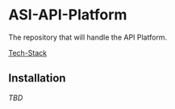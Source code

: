# ASI-API-Platform
The repository that will handle the API Platform.

[Tech-Stack](https://www.technologystacker.com/#/stack/sharelink/AdonisAPI-ts506)

## Installation
_TBD_
